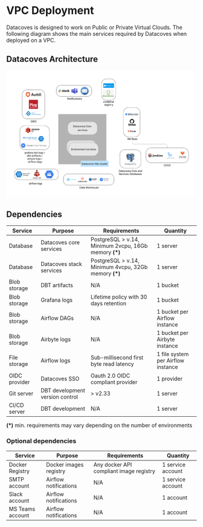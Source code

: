 # VPC Deployment

Datacoves is designed to work on Public or Private Virtual Clouds.
The following diagram shows the main services required by Datacoves when deployed on a VPC.

## Datacoves Architecture

![Datacoves Architecture](./assets/datacoves-architecture.png)

## Dependencies

| Service      |  Purpose        |  Requirements    |   Quantity |
|--------------|-----------------|--------------------------|------------|
| Database | Datacoves core services | PostgreSQL > v.14, Minimum 2vcpu, 16Gb memory __(*)__ | 1 server |
| Database | Datacoves stack services | PostgreSQL > v.14, Minimum 4vcpu, 32Gb memory __(*)__ | 1 server |
| Blob storage |  DBT artifacts  |  N/A                     | 1 bucket         |
| Blob storage |  Grafana logs   |  Lifetime policy with 30 days retention                     | 1 bucket         |
| Blob storage |  Airflow DAGs   |  N/A  | 1 bucket per Airflow instance         |
| Blob storage |  Airbyte logs   |  N/A  | 1 bucket per Airbyte instance         |
| File storage |  Airflow logs   |  Sub-millisecond first byte read latency  | 1 file system per Airflow instance         |
| OIDC provider | Datacoves SSO | Oauth 2.0 OIDC compliant provider | 1 provider |
| Git server | DBT development version control | > v2.33 | 1 server |
| CI/CD server |  DBT development |  N/A                     | 1 server         |

__(*)__ min. requirements may vary depending on the number of environments

### Optional dependencies

| Service      |  Purpose        |  Requirements    |   Quantity |
|--------------|-----------------|--------------------------|------------|
| Docker Registry |  Docker images registry  |  Any docker API compliant image registry  | 1 service account |
| SMTP account |  Airflow notifications  |  N/A                     | 1 service account         |
| Slack account |  Airflow notifications  |  N/A                     | 1 account         |
| MS Teams account |  Airflow notifications  |  N/A                     | 1 account         |


